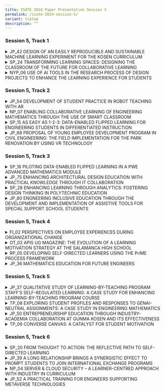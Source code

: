 ```yaml
---
title: ISATE 2024 Paper Presentation Session 5
permalink: /isate-2024-session-5/
variant: tiptap
description: ""
---
```

<h3>Session 5, Track 1</h3>
<div data-type="detailGroup" class="isomer-accordion isomer-accordion-white">
<details class="isomer-details">
<summary>JP_42 DESIGN OF AN EASILY REPRODUCIBLE AND SUSTAINABLE MACHINE LEARNING
EXPERIMENT FOR THE KOSEN CURRICULUM</summary>
<div data-type="detailsContent" class="isomer-details-content">
<p>Eduardo Carabez<sup>*,a</sup>, Takanori Sato<sup>a</sup>
</p>
<p><sup>a</sup>National Institute of Technology, Akita College / Department
of Electrical and Information Engineering, Akita, Japan</p>
<p><sup>*</sup><a href="mailto:carabez@akita-nct.ac.jp" rel="noopener noreferrer nofollow" target="_blank">carabez@akita-nct.ac.jp</a>
</p>
<p>Abstract</p>
<p>The rapid evolution of machine learning applications has put a light on
the need to provide KOSEN students with the appropriate tools to understand
and experience this field of engineering. With this in mind, we have developed
a core design approach for a series of experiments that most KOSEN schools
can easily adopt and that are easy to adapt to the constant changes in
trends in the field of machine learning. This design approach focuses on
experiments being easy to reproduce and maintain along KOSEN institutions
as follows. Reproducibility: Experiments can be implemented with tools
that are widely available to most KOSEN students and academic staff. We
kept hardware costs and requirements as affordable and simple as possible
to ensure that the proposed experiments can be put together without a major
investment of time or money. Sustainability: By using free online computing
platforms, all the resources needed to train, implement and test the often
resource-heavy machine learning models are provided by a powerful online
server at no additional cost, thus reducing the need to buy and maintain
expensive equipment such as graphic cards or robots.</p>
<p></p>
<p>With these two points as the core of our design philosophy, we present
the design of a series of experiments planned over three sessions of 4.5
hours each, focused on providing practical experience in image processing
and image recognition. On each session, students work autonomously through
a python notebook on Google Colaboratory to understand the basics of each
session by running already prepared code that is heavily commented. Then,
students face a series of challenges that put to test what they learned
during the session. As a result from this experiment design, students were
able to learn and use concepts related to image processing to solve problems
in a flexible and independent way. For our study case, it was observed
that, in average, students took over 1.5 hours to go through and understand
the examples and around 3 hours to solve the challenges and developed a
sense of understanding of the topics discussed on each session.</p>
<p></p>
</div>
</details>
<details class="isomer-details">
<summary>SP_24 TRANSFORMING LEARNING SPACES: DESIGNING THE CLASSROOM OF THE FUTURE
FOR COLLABORATIVE LEARNING</summary>
<div data-type="detailsContent" class="isomer-details-content">
<p>Geok Ling Soo-Ng<sup>*,a</sup> and David Tay<sup>b</sup>
</p>
<p><sup>a</sup>School of Architecture and the Built Environment, Singapore
Polytechnic, Singapore</p>
<p><sup>b</sup>Singapore Maritime Academy, Singapore Polytechnic, Singapore</p>
<p><sup>*</sup><a href="mailto:ngl@sp.edu.sg" rel="noopener noreferrer nofollow" target="_blank">ngl@sp.edu.sg</a>
</p>
<p>Abstract</p>
<p>This paper presents an action research study focused on recommending an
effective Classroom of the Future (CotF) for collaborative learning (CL)
with a key emphasis on low-cost design. The research examines student feedback
on the CotF and instructional tools used to enhance learning, focusing
on supporting active learning spaces. Challenges encountered in setting
up the CotF for effective CL implementation are documented.</p>
<p></p>
<p>Lecturers and Students' feedback indicates a positive reception of the
CotF, reporting enhanced learning experiences facilitated by integrated
instructional tools. Through qualitative and quantitative data analysis,
the study evaluates the impact of CotF design on student engagement, collaboration,
and learning outcomes. Challenges related to spatial arrangement, technological
infrastructure, and instructional support are addressed through design
iterations.</p>
<p></p>
<p>Key findings underscore the importance of group seating arrangements,
technology-just right environments, and tailored instructional strategies
to foster collaborative learning experiences in the CotF. The research
contributes to the discourse on simple innovative learning environments,
emphasizing the significance of intentional space design in higher education
settings, while also highlighting the necessity of cost-effective.</p>
<p></p>
<p>In conclusion, the paper offers recommendations for optimizing CotF configurations
to support CL pedagogy based on empirical insights and best practices in
educational design, with a particular emphasis on low-cost solutions. By
providing a framework for CotF implementation aligned with established
educational principles, the study highlights the transformative potential
of affordable, innovative learning spaces in facilitating student-centered,
collaborative learning experiences.</p>
<p></p>
</div>
</details>
<details class="isomer-details">
<summary>NYP_06 USE OF AI TOOLS IN THE RESEARCH PROCESS OF DESIGN PROJECTS TO ENHANCE
THE LEARNING EXPERIENCE FOR STUDENTS</summary>
<div data-type="detailsContent" class="isomer-details-content">
<p>Ka Wai, Ng</p>
<p>Nanyang Polytechnic/School of Design and Media, Singapore</p>
<p><a href="mailto:ng_ka_wai@nyp.edu.sg" rel="noopener noreferrer nofollow" target="_blank">ng_ka_wai@nyp.edu.sg</a>
</p>
<p>Abstract</p>
<p>This research study focuses on the integration of Generative Artificial
Intelligence (Gen AI) into the research process of design projects. The
study aims to enhance the learning experience for students in the Product
Technologies and System Design (PDTSD) module. It addresses the challenges
students face in traditional research methods, such as difficulty in sourcing
relevant information and time constraints due to other commitments. The
research employs an action research approach to introduce Gen AI tools,
specifically ChatGPT, in the early phases of project research and design
conceptualization. This intervention is applied to a cohort of year 2 students
in the Experiential Product &amp; Interior Design course (XPID), allowing
for a comparative analysis with a previous cohort that did not use Gen
AI tools. The study hypothesizes that Gen AI tools can facilitate a more
efficient research process, enabling students to obtain preliminary research
information rapidly, though they are still required to perform verification
and reflection to ensure the applicability of this information. Mixed methods
were used in the research, including surveys, interviews, and module feedback
ratings. The findings reveal a nuanced impact of AI tools on design education,
indicating a positive shift in learning experiences and increased acceptance
among students, while also highlighting a critical balance between enhancing
efficiency and nurturing creativity.</p>
<p></p>
</div>
</details>
</div>
<p></p>
<h3>Session 5, Track 2</h3>
<div data-type="detailGroup" class="isomer-accordion isomer-accordion-white">
<details class="isomer-details">
<summary>JP_54 DEVELOPMENT OF STUDENT PRACTICE IN ROBOT TEACHING WITH AR</summary>
<div data-type="detailsContent" class="isomer-details-content">
<p>Takaya Ozaki<sup>*</sup>, Takanori Kozai, Tatsuo Hasegawa and Takashi
Matsumoto</p>
<p>National Institute of Technology, Anan College Dept. of Creative Technology
Engineering, Course of Electrical Engineering, Anan, Japan</p>
<p>* <a href="mailto:t_ozaki@anan-nct.ac.jp" rel="noopener noreferrer nofollow" target="_blank">t_ozaki@anan-nct.ac.jp</a>
</p>
<p>Abstract</p>
<p>Anan College was one of the first to introduce cooperative robots for
educational use in Japan. We practiced a student experiment on teaching
cooperative robots. We also conducted an experiment on teaching using Augmented
Reality technology, and verified its effectiveness at the present time
based on the experiences of students and teachers.</p>
<p></p>
</div>
</details>
<details class="isomer-details">
<summary>NP_07 ENABLING COLLABORATIVE LEARNING OF ENGINEERING MATHEMATICS THROUGH
THE USE OF SMART CLASSROOM</summary>
<div data-type="detailsContent" class="isomer-details-content">
<p>Lim Ching Kwang<sup>*</sup>, Sunarto Quek</p>
<p>Ngee Ann Polytechnic, Singapore</p>
<p><sup>*</sup><a href="mailto:Lim_Ching_Kwang@np.edu.sg" rel="noopener noreferrer nofollow" target="_blank">Lim_Ching_Kwang@np.edu.sg</a>
</p>
<p>Abstract</p>
<p>Mathematics is typically taught in isolation, with students needing to
comprehend the mathematical concepts and processes before they can solve
problems, often working independently. Students often get “stuck” at certain
processes and would not be able to proceed if their doubts are not clarified.
For weaker students, this experience can be frustrating and challenging
as they struggle to find the correct solution. Consequently, many of them
would lose motivation to study the subject.</p>
<p></p>
<p>Barkley, Major and Cross (2014) noted that collaborative learning encourages
students to work together to tackle difficult learning challenges and to
learn from one another. This study aimed to observe students’ learning
experience in Smart Classrooms and gather insights into how tutors utilise
the Smart Classroom features to enhance collaborative learning. The participants
in this study are Year 1 students enrolled in the module Engineering Mathematics
2 (EM2) at Ngee Ann Polytechnic (NP).</p>
<p></p>
<p>In October 2023 semester, all EM2 lessons were taught in Smart Classrooms.
This allowed lecturers to design learning activities that would enable
students to work as a group to discuss and solve mathematics problems.
Students interacted with the touchscreens through annotations and screen
casting one group’s answers to another for critique and review.</p>
<p></p>
<p>A survey was conducted to gather students’ feedback on their experience
of learning in a Smart Classroom, particularly focusing on their collaboration
with peers. Most comments gathered from the qualitative feedback of the
survey were positive.  Students expressed that the Smart Classroom had
enhanced their learning experience by fostering greater engagement and
allowed the facilitating on peer discussion and collaboration.  </p>
<p></p>
<p>In addition, lesson observations by a core team of staff were also conducted.
The observations reported that the students were engaged in discussions
on examples presented by the tutor and the solutions provided by their
classmates. It was noted that students demonstrated a higher level of engagement
and collaboration in the smart classroom, compared with traditional regular
classroom settings.       </p>
<p></p>
</div>
</details>
<details class="isomer-details">
<summary>SP_15 AS EASY AS 1-2-3: DATA-ENABLED FLIPPED LEARNING FOR ENGINEERING
STUDENTS IN DIFFERENTIATED INSTRUCTION</summary>
<div data-type="detailsContent" class="isomer-details-content">
<p>Ying-Wei Leong</p>
<p>Singapore Polytechnic, School of Mechanical &amp; Aeronautical Engineering,
Singapore</p>
<p><a href="mailto:leong_ying_wei@sp.edu.sg" rel="noopener noreferrer nofollow" target="_blank">leong_ying_wei@sp.edu.sg</a>
</p>
<p>Abstract</p>
<p>This paper documents the author’s application of data-enabled flipped
learning (DEFL), to enhance quality teaching in a differentiated instruction
context. To cater for his module in the school of Mechanical &amp; Aeronautical
Engineering, he customized the Singapore Polytechnic (SP) generic model
into his DEFL model of quiz (1st step), intervention (2nd step) and survey
(3rd step). Via learning analytics dashboards of SP’s learning management
system, data from online diagnostic quizzes (1st step) enabled the author
to implement differentiated instruction for his engineering students. Customized
in-class interventions (2nd step) were enabled for three differentiated
student categories, namely “OK”, “Not OK” and “At-Risk” students. These
interventions involved pastoral care, supplementary lesson and in-class
feedback provided by the author to students, guided by his evidence-based
reflective practice (EBRP) checklist. The ten core principles of learning
embedded in his EBRP checklist, coupled with its inherent evidence-based
approach, was a structured template to quantify and enhance quality teaching.
Lastly, online surveys (3rd step) via SP’s learning management system provided
regular and timely student feedback, and enabled formative evaluation to
lecturers. Overall analysis of both qualitative and quantitative data collected
from students (n=164) and lecturers (n=7) involved in the 3-semester pilot
run largely supported the use of DEFL in pedagogy. Limitations were discussed
under reflections, reminding lecturers of noteworthy points when performing
DEFL. This paper concludes with a quote from Singapore Minister for Education’s
public speech, demonstrating the fruitful implementation of DEFL in SP.</p>
<p></p>
</div>
</details>
<details class="isomer-details">
<summary>JP_68 PROPOSAL OF YOUNG EMPLOYEE DEVELOPMENT PROGRAM IN CIVIL ENGINEERING:
THE FIELD IMPLEMENTATION FOR THE PARK RENOVATION BY USING VR TECHNOLOGY</summary>
<div data-type="detailsContent" class="isomer-details-content">
<p>Nozomu Hirose<sup>*,a</sup>, Yukina Obara<sup>b</sup>, Mako Kawakami<sup>b</sup>,
Kaho Senda<sup>b</sup>, Yoshiya Ogawa<sup>c</sup>, Yasuyuki Okazaki<sup>d</sup>,
Akinori Fujimori<sup>e</sup>, Fumiya Yamaguchi<sup>e</sup> and Waku Ishimine<sup>e</sup>
</p>
<p><sup>a</sup>Department of Civil and environmental engineering, National
Institute of technology, Matsue college, Shimane, Japan</p>
<p><sup>b</sup>Department of Civil and environmental engineering, National
Institute of technology, Matsue college, Shimane, Japan</p>
<p><sup>c</sup>Department of Civil Engineering and Urban Design, Osaka institute
of technology, Osaka, Japan</p>
<p><sup>d</sup>Department of Civil and environmental engineering, Hiroshima
Institute of Technology, Hiroshima, Japan</p>
<p><sup>e</sup>Okumura Engineering Corporation, Osaka, Japan</p>
<p><sup>*</sup><a href="mailto:nhirose@matsue-ct.ac.jp" rel="noopener noreferrer nofollow" target="_blank">nhirose@matsue-ct.ac.jp</a>
</p>
<p>Abstract</p>
<p></p>
<p>The implement of young higher engineer development program in a wide range
of civil engineering fields is an urgent issue against the shortage of
talented engineers. However, it is more difficult for higher education
institutions to more practical engineer development program based on on-site
implementation. Therefore, this study attempted to implement more practical
program for the students in the National Institute of technology, Matsue
college, work on more practical problem-solving and field implementation
through close cooperation between Okumura Engineering Corporation and National
Institute of technology, Matsue college and by taking on the role of technical
and mental mentors.</p>
<p></p>
<p>Specifically, we proposed a "park that makes people want to be interested
in the field of civil engineering and construction" by targeting the actual
renovation of a dilapidated park by the students in the National Institute
of technology, Matsue college. First, as a preliminary study, a questionnaire
survey was conducted at a kindergarten to clarify the specific image of
an enjoyable park. Then, a 3D model was constructed from 3D scanner data
of an existing park. Then, a 3D model of the playground equipment in the
park was created and placed in the 3D model of 3D, so that it can be experienced
virtually using the latest VR technology. As a result, a more concrete
proposal was completed through virtual on-site implementation. Furthermore,
the students in National Institute of technology, Matsue college had the
opportunity to explain their proposal to the local residents and held a
VR experience session. In the final questionnaire survey, the proposal
received a very high evaluation. The young engineer development program
in collaboration with industry and academia proved to be highly significant
in that the students were able to gain hands-on experience of ICT technology,
which is an essential technology for civil engineers in the future, through
a concrete study of the construction of social infrastructure.</p>
<p></p>
</div>
</details>
</div>
<p></p>
<h3>Session 5, Track 3</h3>
<div data-type="detailGroup" class="isomer-accordion isomer-accordion-white">
<details class="isomer-details">
<summary>SP_18 PILOTING DATA-ENABLED FLIPPED LEARNING IN A PWE ADVANCED MATHEMATICS
MODULE</summary>
<div data-type="detailsContent" class="isomer-details-content">
<p>Z. Li<sup>*,a</sup>
</p>
<p><sup>a</sup>School of Mathematics and Science, Singapore Polytechnic,
Singapore, Singapore</p>
<p><sup>*</sup><a href="mailto:li_zhong@sp.edu.sg" rel="noopener noreferrer nofollow" target="_blank">li_zhong@sp.edu.sg</a>
</p>
<p>Abstract</p>
<p></p>
<p>Weak foundational calculus skills among students, particularly those in
the School of Computing (SOC), pose a significant challenge for the Advanced
Mathematics I (EP0601) module. The lack of calculus exposure prior to EP0601,
coupled with limitations in the O-Level Additional Mathematics (A-Math)
syllabus, has been identified as factors impacting SOC students’ preparedness
for calculus topics in EP0601. This study addresses this issue through
an action research approach, proposing the implementation of Data-Enabled
Flipped Learning (DEFL) as a solution. DEFL, a pedagogical approach combining
e-learning packages and learning strategies for differentiated instruction,
is piloted to bolster students’ calculus proficiency and improve their
performance in EP0601. Notably, our empirical evidence gleaned from the
assessments, mainly End-Semester Test (EST), attests to the efficacy of
DEFL, showing an improvement in SOC students’ performance compared to preceding
cohorts. Concurrently, survey feedback underscores students’ endorsement
of the innovative approach, particularly appreciating the supplementary
quiz questions embedded within the lessons.</p>
<p></p>
</div>
</details>
<details class="isomer-details">
<summary>JP_75 ENHANCING ARCHITECTURAL DESIGN EDUCATION WITH PRACTICAL KNOWLEDGE
THROUGH IT COLLABORATION</summary>
<div data-type="detailsContent" class="isomer-details-content">
<p>K. Tsuzukia<sup>*</sup> and H. Maeda<sup>b</sup>
</p>
<p><sup>b</sup>Dept. of Information Technology, National Institute of Technology,
Toyota College, Toyota, Japan</p>
<p><sup>a</sup>Dept. of Architecture , National Institute of Technology,
Toyota College, Toyota, Japan</p>
<p><sup>*</sup><a href="mailto:tsuzuki.keita@toyota.kosen-ac.jp" rel="noopener noreferrer nofollow" target="_blank">tsuzuki.keita@toyota.kosen-ac.jp</a>
</p>
<p>Abstract</p>
<p>This study addresses enhancement of the efficiency of using a Try, Error
&amp; Improvement (TEI) sheet for recording and sharing failures and solutions
in a second-year chairmaking course in the Department of Architecture.
To enhance efficiency and accessibility, a smartphone application was developed
using Microsoft Power Apps and SharePoint, featuring list display, new
reporting, search, and personalized "My Page" functions. Evaluation results,
based on a 7-point Likert scale, showed significant improvements in learning
outcomes. Specifically, Q1 "Using the app will help in learning architectural
engineering" ratings increased by 0.67 points (from 4.71 to 5.38), indicating
enhanced understanding of architectural engineering concepts. The app promotes
immediate reporting, peer learning, and practical skill development, while
also highlighting areas for improvement in self-expression and user guidance.</p>
<p></p>
</div>
</details>
<details class="isomer-details">
<summary>SP_28 ENHANCING LEARNING THROUGH ANALYTICS: FOSTERING DESIGN THINKING
IN POLYTECHNIC EDUCATION</summary>
<div data-type="detailsContent" class="isomer-details-content">
<p>Edwin Seng</p>
<p>Singapore Polytechnic/School of Business, Singapore</p>
<p><a href="mailto:Edwin_Seng@sp.edu.sg" rel="noopener noreferrer nofollow" target="_blank">Edwin_Seng@sp.edu.sg</a>
</p>
<p>Abstract</p>
<p>Design thinking in education faces challenges like fostering innovation
and managing learners' cognitive skill differences. This study explores
the efficacy of two instructional strategies in a design thinking module:
the Design Thinking with Learning Analytics (DTLA) model and the traditional
Design Thinking (DT) model. The DTLA model integrates the Double Diamond
framework with learning analytics tools to enhance engagement and knowledge
advancement. Using a quasi-experimental design, the study involved 70 second-year
Media, Arts &amp; Design School students, divided into experimental (DTLA)
and control (DT) groups. The study observed engagement in tasks such as
observation, synthesis, ideation, and prototyping, and assessed outcomes
on collective knowledge and individual learning. Initial findings show
significant differences in engagement patterns. DTLA participants exhibited
deeper engagement in observation and synthesis, leading to higher cognitive
engagement levels measured by the modified SOLO taxonomy. Integrating learning
analytics in the DTLA model enhances cognitive engagement and fosters innovative
solutions, highlighting the potential of learning analytics to transform
design thinking education.</p>
<p></p>
</div>
</details>
<details class="isomer-details">
<summary>JP_80 ENGNEERING INCLUSIVE EDUCATION THROUGH THE DEVELOPMENT AND IMPLEMENTATION
OF ASSISTIVE TOOLS FOR SPECIAL SUPPORT SCHOOL STUDENTS</summary>
<div data-type="detailsContent" class="isomer-details-content">
<p>Akemi EMOTO<sub>*,a</sub>
</p>
<p><sup>a</sup>National Institution of Technology, Tokuyama College Department
of Civil Engineering and Architecture, Associate Professor, Dr. Eng., Shunan,
Japan</p>
<p><sup>*</sup><a href="mailto:emoto@tokuyama.ac.jp" rel="noopener noreferrer nofollow" target="_blank">emoto@tokuyama.ac.jp</a>
</p>
<p>Abstract</p>
<p>In order to realize an inclusive society, this research examines the effectiveness
of education that practices inclusive design through engineering research
and improving the learning environment for students with disabilities at
a comprehensive support school. The student conducting research develops
devices to improve the learning efficiency of elementary school students
with disabilities from the perspective of one of learners. The support
for children with disabilities through the development of assistive devices
was based on a request from a special needs school to the author.</p>
<p>The specific efforts of the learners will proceed through the following
processes: interview survey, actual size survey, product development, production
of a prototype using a 3D printer, verification of the effectiveness of
the prototype, and completion of the final product. The author is responsible
for overall management, supervising the design and ensuring safety, as
well as monitoring the growth of the learner including teaching the skill
of 3D modelling. Finally, we created about seven models and tested them
four times. Furthermore, the verification was conducted to ensure that
the system does not put a burden on the physical and mental health of elementary
school students with disabilities, and to monitor how it is being used
in learning situations. The first development result was that the learning
efficiency of an elementary school student with disabilities could be reduced
by about half the time. Additionally, the use of assistive devices resulted
in improved posture for the target child. Eventually, the child was able
to learn and eat while always using assistive devices.</p>
<p>The learner who engaged in practical development achieved three major
types of growth. First, the learner fully understood the importance of
knowing and improving the environment for students with disabilities. Second,
the learners' modelling skills and 3D printer usage know-how were utilized
in the development and implementation of assistive tools. Third, the learner
created a tool that can be adjusted in size to suit children with disabilities
as they grow up, allowing for sustainable support.</p>
<p></p>
</div>
</details>
</div>
<p></p>
<h3>Session 5, Track 4</h3>
<div data-type="detailGroup" class="isomer-accordion isomer-accordion-white">
<details class="isomer-details">
<summary>FI_02 PERSPECTIVES ON EMPLOYEE EXPERIENCES DURING ORGANIZATIONAL CHANGE</summary>
<div data-type="detailsContent" class="isomer-details-content">
<p>M. Ketola<sup>*,a</sup>, and M. Keinänen<sup>a</sup>
</p>
<p><sup>a</sup>Turku University of Applied Sciences/Faculty of Engineering
and Business/School of Common Studies, Turku, Finland</p>
<p><sup>*</sup><a href="mailto:mari.ketola@turkuamk.fi" rel="noopener noreferrer nofollow" target="_blank">mari.ketola@turkuamk.fi</a>
</p>
<p>Abstract</p>
<p>Turku University of Applied Sciences Faculty of Engineering and Business
initiated an organizational change in April 2023 to set up a new school.
The new school’s responsibilities cover the faculty’s common studies and
themes concerning education, pedagogy and pedagogical research. The common
studies include the teaching of mathematics, physics, and languages as
well as multidisciplinary project courses that involve all the students
of the faculty.</p>
<p></p>
<p>By establishing a new unit, there was an aim to strengthen the ownership
of these common studies and joint development as well as the students’
commitment to their studies from the very beginning, thus boosting the
completion of studies. In terms of the staff, the solution’s purpose is
to clarify their job descriptions and thus support their well-being at
work. Overall, the measures also aim at promoting and clarifying first-level
manager work.</p>
<p></p>
<p>When leading a change, leaders must understand the difference between
the changes in the organization, such as structures and processes, and
the psychological transition the personnel is experiencing. The transition
is a unique and individual experience. Each change case is different, with
its own individual characteristics. Similarly, the people involved in the
change are different, and each experiences the change from their own starting
points and current life situations.</p>
<p></p>
<p>The aim of this paper is to present results of employees' experiences
of the transition are going through from the perspectives of managers.
Answering to questions; how the personnel reacted to the change and what
kind of support managers offered and how did the managers experience leading
the change.</p>
<p></p>
<p>The results and findings of this case study may support pedagogical leaders
in planning and implementing change processes as well as leading people
in constantly changing educational field.</p>
<p></p>
</div>
</details>
<details class="isomer-details">
<summary>OT_02 APIS UG MAGAZINE: THE EVOLUTION OF A LEARNING MOTIVATION STRATEGY
AT THE SALAMANCA HIGH SCHOOL</summary>
<div data-type="detailsContent" class="isomer-details-content">
<p>G.E. Bernal-Rivas<sup>*,a</sup>
</p>
<p><sup>a</sup>University of Guanajuato / Salamanca Highschool, Full-time
professor, Salamanca, Mexico</p>
<p><sup>*</sup><a href="mailto:ge.bernal@ugto.mx" rel="noopener noreferrer nofollow" target="_blank">ge.bernal@ugto.mx</a>
</p>
<p>Abstract</p>
<p>Apis UG is a digital semi-annual dissemination magazine that is made at
the Salamanca Highschool, which belongs to the University of Guanajuato,
Mexico. This paper presents a historic review of the two-year growth of
this publication to examine its development and to show the considerations
that are being taken into account to achieve its goal more efficiently:
to motivate students learning and to project the school achievements towards
our city.</p>
<p></p>
<p>Aiming to carry out a documentary approach, the history of the magazine
is revised, organizing it in three parts. The first part portrays the first
year issues, featuring the structure of the magazine calling; the second
part includes the results of a feasibility study that was made after the
first year, stressing the magazine format and its distribution; and the
last part depicts the second year issues, emphasizing its interactivity
and information in other media like audio.</p>
<p></p>
<p>After the exploration of the history of Apis UG, in the results we highlight
the aspects that are being considered in 2024, while planning (such as
the main role that should be given to students), producing (for instance,
preferring images in which the members of our academic community appear),
and publishing (for example, issuing in a platform that allows hyperlinks)
the next numbers of the magazine. We also point at some of the most relevant
initiatives that are being made to support the considerations that were
found. Those actions are related to the creation of three new social service
projects (Collage and assemblage; Apis UG magazine; and Do-it-yourself)
in which students are developing content associated to the school activities,
designing Do-it-yourself stickers featuring QR codes to distribute the
magazine more resourcefully and making content designed for the general
public. Finally, in the conclusions we reflect on the challenges that have
been overcome and those still to master.</p>
<p></p>
</div>
</details>
<details class="isomer-details">
<summary>RP_05 DEVELOPING SELF-DIRECTED LEARNERS USING THE PriME PROCESS FRAMEWORK</summary>
<div data-type="detailsContent" class="isomer-details-content">
<p>Lin, C.<sup>*,a</sup> and Pakirisamy, V.<sup>b</sup>
</p>
<p><sup>a, b</sup>Republic Polytechnic, School of Management and Communication,
Singapore</p>
<p><sup>*</sup><a href="mailto:cherry_lin@rp.edu.sg" rel="noopener noreferrer nofollow" target="_blank">cherry_lin@rp.edu.sg</a>
</p>
<p>Abstract</p>
<p>This study examines the effectiveness of the PriME Process Framework in
fostering self-directed learning (SDL) in students. A mixed-method approach
was employed, involving 96 participants and a lesson design intervention
across two modules. The intervention utilized context-specific activities
and a personalized goal-setting strategy within the PriME framework.</p>
<p></p>
<p>Quantitative analysis using the SDL Index revealed significant improvements
in specific aspects of SDL. Module 1 showed enhanced "Plan Approach" and
"Collaborative Communication," indicating the effectiveness of the framework
in improving planning skills. Similarly, Module 2 demonstrated improvement
in specific items of "Collaborative Communication," suggesting a positive
impact on collaboration and communication skills.</p>
<p></p>
<p>Qualitative data from focus groups revealed three key themes: 1) enhanced
monitoring of the learning process, 2) improved planning through the framework's
guidance, and 3) extended learning beyond the modules, with students applying
the acquired skills in various aspects of their lives.</p>
<p></p>
<p>This research suggests that the PriME Process Framework shows potential
in promoting and developing SDL skills among students, possibly leading
to lifelong learning habits.</p>
<p></p>
</div>
</details>
<details class="isomer-details">
<summary>JP_36 MATHEMATICS EDUCATION FOR FUTURE ENGINEERS</summary>
<div data-type="detailsContent" class="isomer-details-content">
<p>Y. Horihata</p>
<p>National Institute of Technology, Yonago College, Japan</p>
<p><a href="mailto:horihata@yonago-k.ac.jp" rel="noopener noreferrer nofollow" target="_blank">horihata@yonago-k.ac.jp</a>
</p>
<p>Abstract</p>
<p>This study discusses the role and importance of mathematics in technology
education in the era of the metaverse and artificial intelligence.</p>
<p></p>
<p>Philosophy has changed people's worldviews and the meanings of concepts.
However, this is not the exclusive patent of philosophy. Technology also
has that power. For example, with the development of communication technology,
the meaning of ‘reality’ is shifting from the physical world to the information
space.</p>
<p></p>
<p>The major difference between the information space and the physical world
is the difference in the degree of freedom in each. The basic structure
of the information space is language. The degree of freedom in information
space is much higher than that in the physical world. For example, it is
almost impossible to double the amount of seawater on Earth in the physical
world, but it is possible to imagine it in the linguistic space. Furthermore,
it is also possible to scientifically analyze what kind of effects will
occur as a result.</p>
<p></p>
<p>Indeed, this imagination may just be a fiction. However, such fictions
and imaginations are what create our worldview. And we can only gather
information from the world that is related to our desired world image and
goals.</p>
<p></p>
<p>Mathematics is a study that explores how freely theorems can be derived
based on a set of axioms and inference rules in language space (information
space). In other words, it is the study of how much freedom can be achieved
in language space according to rules. Furthermore, the degree of freedom
in setting axioms in mathematics is much higher than that in setting hypotheses
in science. As Poincaré said, any axiom setting in mathematics is possible
as long as it is consistent. It may be contrary to experience or intuition.
In other words, there are three kinds of freedom in mathematics: freedom
of setting of hypotheses, freedom of reasonings, and freedom of consequences.</p>
<p></p>
<p>Mathematics' free-minded education allows people to broaden their worldviews
and have diverse worldviews. This kind of free imagination gained through
mathematics will no doubt become an important power in creating new value
in the metaverse world, which will become more realistic with the development
of artificial intelligence.</p>
<p></p>
</div>
</details>
</div>
<p></p>
<h3>Session 5, Track 5</h3>
<div data-type="detailGroup" class="isomer-accordion isomer-accordion-white">
<details class="isomer-details">
<summary>JP_37 QUALITATIVE STUDY OF LEARNING-BY-TEACHING PROGRAM STAFF’S SELF-REGULATED
LEARNING: A CASE STUDY FOR ENHANCING LEARNING-BY-TEACHING PROGRAM COURSE</summary>
<div data-type="detailsContent" class="isomer-details-content">
<p>J. Suzuki<sup>*,a</sup>, M. Hattori<sup>a</sup>, A. Minoda<sup>a</sup>,
and A. Takami<sup>a</sup>
</p>
<p><sup>a</sup>NIT, Matsue College, Matsue, Japan</p>
<p><sup>*</sup><a href="mailto:hattori@matsue-ct.ac.jp" rel="noopener noreferrer nofollow" target="_blank">hattori@matsue-ct.ac.jp</a>
</p>
<p>Abstract</p>
<p></p>
<p>This study attempts to examine our Learning-by-Teaching Program staff’s
(LT staff’s) self-regulated learning, exploring perspectives to enhance
our LT program. We introduced our LT program in 2009 as a countermeasure
for these problems: 1) decline in numeracy skills of the students, 2) more
students having trouble tackling assignments, and 3) lower communication
skills of the students. This program intends to promote planning skills,
teaching skills and communication skills of our senior students (LT staff)
and numeracy skills of our first- and second-year students (LT students)
at the same time. The improving LT students’ mathematics test results and
the high rating in survey of both the LT staff and the LT students have
demonstrated the program’s innovativeness. From among 35 staff of 2023
first year student math course, we select two staff, who had the top mathematics
grade from first year to fourth year. We see these two staff’s learning
qualitatively based on the survey results and their yearly reports. The
following are the results: 1) Staff A’s learning met all the ten self-regulated
learning phases, and its survey results were high with gradual improvement.
Staff A’s students’ survey results were high throughout the year. Staff
A, who is good at math and do not usually study math, did not know how
to prepare for math exams but is committed to teaching and learned to give
advice one after another by carefully watching its students. Staff A set
specific steps of studying, monitored its teaching and its students’ work
with self-reflection. 2) Staff B’s learning met nine self-regulated learning
phases but failed to meet one phase: committed to teaching. Staff B’s survey
results were high in the first two quarters, but gradually became lower.
Staff B’s students’ survey results were low throughout the year. Staff
B was aware of its bad habit of talking too fast and ending conversations
with one-sided stories and tried to overcome its difficulty in speaking
by focusing on each student. These results show that both staff’s self-regulated
learning has been generally successful, together with both staff’s measures
to overcome their own weaknesses.</p>
<p></p>
</div>
</details>
<details class="isomer-details">
<summary>TP_08 EXPLORING STUDENT PROFILES AND RESPONSES TO GENAI-NEUTRAL ASSIGNMENTS:
A CASE STUDY IN ENGINEERING MATHEMATICS</summary>
<div data-type="detailsContent" class="isomer-details-content">
<p>B. Li, J. Lee</p>
<p>Engineering Mathematics and Science, School of Engineering, Temasek Polytechnic,
Singapore</p>
<p><a href="mailto:Bryan_LI@tp.edu.sg" rel="noopener noreferrer nofollow" target="_blank">Bryan_LI@tp.edu.sg</a>
</p>
<p>Abstract</p>
<p>The rise of generative artificial intelligence (GenAI) tools, such as
ChatGPT, is reshaping assessment methodologies in education. Preliminary
findings from Kim et al. (2024) indicate that a critical engagement with
AI tools significantly benefits students' grasp of complex concepts, sharpens
their cognitive abilities, and promotes responsible technology use within
an academic context.</p>
<p></p>
<p>In April 2024, the School of Engineering at Temasek Polytechnic in Singapore
embarked on a new Engineering Mathematics Assignment designed to harness
the potential of GenAI positively. The objective was to encourage students
to utilize GenAI not merely as a means to expedite answers but as a tool
to enhance their comprehension of underlying concepts. Amid concerns about
academic integrity and the risk of compromising the depth of learning experiences,
an new assessment framework was implemented to encourage students to apply
GenAI in a meaningful way. This framework seeks to promote critical thinking
while employing AI technologies, centered around a revised assessment strategy
that includes video assignments evaluated based on mathematical accuracy,
conceptual understanding, analytical critique for method improvement, and
the quality of presentation.</p>
<p></p>
<p>Surveys were conducted to have a better understanding of the profiles
of students in this exercise, and how they use GenAI to aid their understanding
and presentation of the concepts.</p>
<p></p>
<p>This paper contributes to the ongoing discourse on AI's role in education
by gaining some insights on the move in GenAI use in a GenAI-neutral assignment,
especially in the context of Engineering Mathematics. This will help us
determine whether integrating AI tools has enriched students’ learning
experience so that we can continuously refine our assessment strategies.</p>
<p></p>
</div>
</details>
<details class="isomer-details">
<summary>JP_50 ENTREPRENEURSHIP EDUCATION THROUGH INDUSTRY-ACADEMIA COLLABORATION
AT GUNMA KOSEN AND ITS EFFECTIVENESS</summary>
<div data-type="detailsContent" class="isomer-details-content">
<p>Satoshi Nakajima<sup>a</sup>, Kazuhiro Sato<sup>b</sup>, Yoshiki Kagiya<sup>b</sup>,
Shinji Morita<sup>b</sup> and Kiyokazu Kimura<sup>*,c</sup>
</p>
<p><sup>a</sup>National Institute of Technology (KOSEN), Gunma college/Department
of Chemistry and Materials Science, Maebashi, Japan</p>
<p><sup>b</sup>National Institute of Technology (KOSEN), Gunma college/Technical
Support Center for Education and Research, Maebashi, Japan</p>
<p><sup>c</sup>National Institute of Technology (KOSEN), Gunma college/Department
of Civil Engineering, Maebashi, Japan</p>
<p><sup>*</sup><a href="mailto:kkimura@gunma-ct.ac.jp" rel="noopener noreferrer nofollow" target="_blank">kkimura@gunma-ct.ac.jp</a>
</p>
<p>Abstract</p>
<p></p>
<p>Our school started entrepreneurship education in April 2023, funded by
the Ministry of Education, Culture, Sports, Science and Technology's "Start-up
Environment Development Project for KOSEN". Our school defines entrepreneurship
as "the ability to proactively create one's own life", including leadership,
imagination, management skills, a spirit of challenge, and communication
skills, as abilities required of entrepreneurs.</p>
<p></p>
<p>The educational plan in our schools consists of the following three phases.</p>
<p></p>
<p>STEP1: As a basic education, "Introduction to Entrepreneurship" will be
offered as a required course for first-year students starting in FY2024.
In this course, students will learn how to think about finding and solving
problems and how to proceed with projects, while also gaining an understanding
of the elements necessary for entrepreneurship, such as the ability to
think outside the box, imagination, and management skills. During the preparation
period, FY2023, a lecture was held in August to interest students in entrepreneurship.
In addition, "Pre-Course on Introduction to Entrepreneurship" was offered
in the second semester.</p>
<p></p>
<p>STEP2: As education leading to practice, students learn how to proceed
with projects and develop management skills. A Project-Based Learning (PBL)
course will be developed in the "Experiments in Composite Creation" for
fourth-year students in all departments. In this course, students work
to solve problems in collaboration with local companies. Furthermore, starting
in FY2024, the equipment procured for the Workshop, as described below,
has been installed in the Workshop or loaned out to various departments
to achieve this purpose.</p>
<p></p>
<p>STEP3: The "Entrepreneurship Education Workshop" was established to enable
students to work independently to solve a variety of problems. This Workshop
consists of the "Realize Studio" for maturing ideas in the information
digital field and the "Trial Factory" for creating products based on one's
own ideas. The Realize Studio is equipped with a full-body 3D scanner,
a photographic 3D measurement system, and a 3D laser scanning system to
reproduce a highly realistic virtual space and work on software and product
development combining AI, AR, and VR. The Trial Factory is equipped with
a 3D printer, a small 3D scanner, a laser cutter, a digital microscope,
and a vacuum freeze-dryer. In this environment, students are challenged
to freely create ideas and products in their free time, in addition to
participating in PBL classes, without boundaries imposed by departments.</p>
<p></p>
</div>
</details>
<details class="isomer-details">
<summary>TP_06 CONVERSE CANVAS: A CATALYST FOR STUDENT MOTIVATION</summary>
<div data-type="detailsContent" class="isomer-details-content">
<p>Ameer-Alrasyeed bin Ramdan</p>
<p>Temasek Polytechnic/School of Design, Singapore</p>
<p><a href="mailto:Ameer-Alrasyeed_Ramdan@tp.edu.sg" rel="noopener noreferrer nofollow" target="_blank">Ameer-Alrasyeed_Ramdan@tp.edu.sg</a>
</p>
<p>Abstract</p>
<p>The pervasive influence of technology challenges students’ cognitive and
socio-emotional development through digital connectivity issues of maintaining
attention, fostering isolation. This hinders the development of both interpersonal
skills and critical thinking essential for effective communication, social
engagement, and problem-solving – skills increasingly crucial in the evolving
landscape of work. Consequently, students face difficulties addressing
their academic and personal concerns, hindering their development.</p>
<p></p>
<p>Dalvi, Sawant, and Sambhaji (2023) highlighted the critical role of educators
in addressing these challenges by focusing on psychological outcomes of
digital education. In response, the proposed Converse Canvas uses guided
dialogue as a catalyst for cognitive and socio-emotional development during
Careperson hour. The implementation of Converse Canvas serves as a case
study of how it can contribute to fostering self-directed learners and
resilient youths.</p>
<p></p>
<p>The Careperson session involved students utilising a deck of cards featuring
structured and diverse topics, curated to address issues relevant to students’
academic journey. Students select a resonant card, reflecting upon their
challenges, and are guided through subsequent steps for tailored solutions.
Converse Canvas generates meaningful conversation based on shared challenges
within a peer-driven learning environment.</p>
<p></p>
<p>The case study revealed that it also serves as a forecasting tool. Students
gained awareness of potential challenges they may encounter, enabling them
to anticipate obstacles in the future. With improved foresight, students
experienced reduced stress levels as they prepared for upcoming challenges.
Findings gathered from this pilot study unveiled a spectrum of challenges,
spanning from adjusting to new pedagogical approaches in the first year
to societal integration in subsequent years. These insights have informed
iterations in the card development process, granting effective resource
allocation to be tailored to the diverse needs of students requiring support.</p>
<p></p>
<p>Conducting Converse Canvas for students is imperative given the increasing
complexities of the digital world. Adopting this tool helps students gain
autonomy over their learning experiences and cultivate a growth mindset.
Converse Canvas has shown to be an efficacious approach to nurture resilience
in students navigating academic transitions and subsequently, the evolving
professional landscape.</p>
<p></p>
</div>
</details>
</div>
<p></p>
<h3>Session 5, Track 6</h3>
<div data-type="detailGroup" class="isomer-accordion isomer-accordion-white">
<details class="isomer-details">
<summary>SP_20 FROM THOUGHT TO ACTION: THE REFLECTIVE PATH TO SELF-DIRECTED LEARNING</summary>
<div data-type="detailsContent" class="isomer-details-content">
<p>S. Kunasegaran</p>
<p>Singapore Polytechnic, Media, Arts &amp; Design School, Singapore</p>
<p><a href="mailto:sukitha_kunasegaran@sp.edu.sg" rel="noopener noreferrer nofollow" target="_blank">sukitha_kunasegaran@sp.edu.sg</a>
</p>
<p>Abstract</p>
<p>Studies have shown that reflective practice can lead to insights that
can guide learners’ decisions and actions in self-directed learning (SDL)
(Dutta et al., 2023). Among the attributes that are relevant to SDL are,
understanding of self and others (Lee &amp; Mori, 2021), evaluating one’s
beliefs and assumptions and making connections between aspects of their
self and their experiences (Travers et al., 2014). The objective of this
mixed-method research study was to find out whether regular self-reflections
within a first-year studio-based project module enabled students to draw
insights, to become more self and socially aware and to engage in self-evaluation.
Students from 21 classes were introduced to the ‘Rolfe Reflective Model’
(Rolfe et al., 2011) which included guiding questions that were customised
to the weekly topics and activities. The initial interviews with 8 students
revealed that they appreciated how the structured reflective process led
to better self-understanding and that the questions were helpful in targeting
areas for growth. Further content analysis was conducted on 63 reflections
from 21 students (one randomly selected student from each class), at 3
intervals across the semester, in Weeks 4, 12 and 16. Repeated measures
ANOVA indicated that the mean ratings (based on a scale 1-5) for insight,
social awareness and making connections did not change significantly over
the course of the semester. Insight ratings were particularly high throughout
the semester with 81% of initial reflections and 71.4% of final reflections
having ratings of 4 and 5. In contrast, social awareness ratings were consistently
low. In fact, there was a complete absence of any indication of social
awareness, in 33.3% of the initial reflections and 42.9% of the final reflections.
Additionally, the ratings for self-understanding decreased significantly
over the semester, F(2, 60) = 4.30, p = .021, despite students’ own perceptions
of their increasing self-understanding. Reflecting about self and others,
which may have important implications for self-directed learning in our
students, require further scrutiny in future studies.</p>
<p></p>
</div>
</details>
<details class="isomer-details">
<summary>JP_39 A LONG RELATIONSHIP BRINGS A SYNERGISTIC EFFECT TO PROMPT STUDENTS
TO JOIN INTERNATIONAL EXCHANGE PROGRAMS</summary>
<div data-type="detailsContent" class="isomer-details-content">
<p>Y. Ichikawa<sup>*,a</sup>, K. Eguchi<sup>a</sup>, K. Tsuzuki<sup>b</sup> and
T. Miura<sup>b</sup>
</p>
<p><sup>a</sup>Dept. of General Education, National Institute of Technology,
Toyota College, Toyota, Japan</p>
<p><sup>b</sup>Dept. of Information Technology, National Institute of Technology,
Toyota College, Toyota, Japan</p>
<p><sup>*</sup><a href="mailto:ichikawa.yuri@toyota.kosen-ac.jp" rel="noopener noreferrer nofollow" target="_blank">ichikawa.yuri@toyota.kosen-ac.jp</a>
</p>
<p>Abstract</p>
<p></p>
<p>The purpose of the research is to describe what could drive students’
motivation to participate in international exchange activities and enhance
their global mindset. Since an institutional project began in 2020, our
research has shown how input and output activities have been incorporated
to optimize students’ English communication skills (Ichikawa et al., 2023).
The survey showed that their international-related skills and awareness
were developed (Matsumoto et al., 2023). Several international programs
are involved: International Exchange Video Contest (IEVC), Thailand-Japan
Students Science Fair (or ICT Fair), and TEDxToyotaKOSEN. One of the advantages
of all the programs being connected is that each one can be an incentive
for students to join the other. That can also motivate other students who
have joined them yet to be involved. A growing number of students want
to join the contest from the Thai school, and TJ project from our college.
TEDx has attracted many students since it was launched. As shown in IEVC,
digital transformation (DX) has expanded the possibility of an educational
setting that was limited to classrooms before. However, students must be
rewarded with an opportunity to communicate face-to-face in order to develop
their relationships. Another advantage is that teachers have also developed
their bonds so that they can trust each other, and less explanation is
needed to work on the programs. They have shared their input and achievements
in managing the programs, which encourages their students to join them
and supports them flexibly when students have problems. Each program has
a different outcome in terms of a global mindset. The research will describe
how the features of the program and its outcome are related. Then, we would
like to show that all the programs were interrelated to enhance students’
global mindset holistically.</p>
<p></p>
</div>
</details>
<details class="isomer-details">
<summary>NP_04 SERVER &amp; CLOUD SECURITY – A LEARNER-CENTRED APPROACH WITH INDUSTRY
IN CURRICULUM</summary>
<div data-type="detailsContent" class="isomer-details-content">
<p>Lei SUN<sup>*,a</sup>, and Yoon Hin LIEW<sup>a</sup>
</p>
<p><sup>a</sup>Ngee Ann Polytechnic, School of InfoComm Technology, Singapore</p>
<p><sup>*</sup><a href="mailto:SUN_Lei@np.edu.sg" rel="noopener noreferrer nofollow" target="_blank">SUN_Lei@np.edu.sg</a>
</p>
<p>Abstract</p>
<p>The cybersecurity industry is inherently dynamic, constantly evolving
to keep pace with ever-changing threats and technologies. Traditional teaching
and learning methods may not adequately prepare our students for the industry's
demands. Therefore, there is a growing need to stay updated on the rapidly
changing landscape of the security industry and shift from conventional
teacher-centred approaches to more flexible learner-centred strategies.</p>
<p></p>
<p>This paper presents a practical approach in teaching Server &amp; Cloud
Security (SCS) module that integrates learner-centred methodologies with
industry currency to tackle prevalent challenges. This module is part of
Diploma in Cybersecurity and Digital Forensics and is undertaken by students
in the second year of study.</p>
<p></p>
<p>The design of this module introduces four innovative features to keep
teaching and learning up to date. They are (1) Integration industry relevant
content through the adoption of industry certification (2) Develop self-directed
learning practices by encouraging learning via online platforms e.g. LinkedIn
Learning (3) Facilitate opportunities for practice to ensure students have
develop practical skills even on their own through auto-provisioned and
auto-graded cloud lab environment (4) Alignment with national initiatives
for ICT e.g. Artificial Intelligence to ensure the development of relevant
skillsets.</p>
<p></p>
<p>95 students were enrolled in the programme which took place in Academic
Year 2023. Student were asked about their experiences in this module via
feedback and questionnaire about this new framework for designing module
experience. Over 85% of students agreed that the modules enhance SCS learning
by providing a strong framework, while also improving the overall student
learning experience. Additionally, the findings provide valuable insights
such as self-directed learning approach and industry-in-curriculum for
other teaching teams, promoting the adoption of learner-centred methods
and industry relevance in curriculum design.</p>
<p></p>
<p>By advocating for ongoing enhancements in learner-centred approaches,
the module is able to ensure learning experience that is responsive to
industry changes and able to prepare students for success as a work-ready
graduate with the relevant skills sets for life-long learning.</p>
<p></p>
</div>
</details>
<details class="isomer-details">
<summary>JP_52 A PRACTICAL TRAINING FOR ENGINEERS SUPPORTING METAVERSE TECHNOLOGIES</summary>
<div data-type="detailsContent" class="isomer-details-content">
<p>M. Akikawa<sup>*,a</sup>, H. Hayashi<sup>a</sup>, A. Takahashi<sup>a</sup>,
O. Doeda<sup>a</sup>, Y. Takasaka<sup>b</sup> and S. Futaya<sup>b</sup>
</p>
<p><sup>a</sup>National Institute of Technology (KOSEN), Kushiro College
Department of Creative Engineering, Kushiro, Japan</p>
<p><sup>b</sup>National Institute of Technology (KOSEN), Kushiro College
Education and Research Support Center, Kushiro Japan</p>
<p><sup>*</sup><a href="mailto:akikawa@kushiro-ct.ac.jp" rel="noopener noreferrer nofollow" target="_blank">akikawa@kushiro-ct.ac.jp</a>
</p>
<p>Abstract</p>
<p>In response to the shift to virtual spaces for both private and work use
due to the outbreak of COVID-19, expectations for the metaverse have increased,
and product development has been dramatically active in recent years. The
realization of a metaverse involves a lot of technologies, including creating
human user interfaces, connecting hardware and networks, constructing,
and managing servers, and representing users in virtual spaces. Schools
typically offer classes on these technologies separately, and often fail
to emphasize the connections between them. However, the absence of these
connections may result in biases in engineers' knowledge, hindering better
user experiences and potentially contributing to the decline of the metaverse
field. We have designed a class to educate the engineer supporting metaverse
technology through both hardware and software. In the class, topics are
(A) Hardware creation on the embedded systems, (B) Hardware control via
networks, (C) Understanding and operating networks by building cloud servers,
and (D) User expression in online spaces using motion capture. In topic
(A), a line-trace car is created using a microcontroller and various sensors.
Students acquire the knowledge necessary for creating a user interface,
such as creating a car body using a laser cutter and 3D printer, creating
electronic circuits with various sensors, and controlling hardware using
a microcontroller. In topic (B), students develop a system to control the
wheeled robot via a web page. This process helps students to understand
a way to connect hardware and software. In topic (C), students learn a
way to construct and manage servers by virtual machines. A key aspect of
this topic is using virtual machines. Students can learn a way to construct
flexible servers by using virtual machines. In topic (D), students learn
how to detect user motion and deploy avatars in virtual space with their
own motion data. Furthermore, students learn how to express avatars in
virtual space by creating models and textures based on the acquired motion
data and creating animated movies. The purpose of this paper is to report
and to discuss the effectiveness of the class.</p>
<p></p>
</div>
</details>
</div>
<h3></h3>
<p></p>
<p></p>